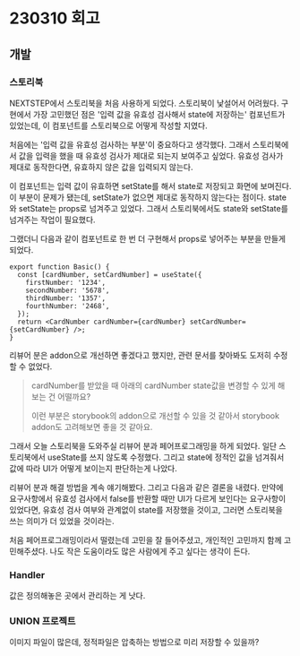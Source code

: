 # 230310 회고

## 개발

### 스토리북

NEXTSTEP에서 스토리북을 처음 사용하게 되었다. 스토리북이 낯설어서 어려웠다.
구현에서 가장 고민했던 점은 '입력 값을 유효성 검사해서 state에 저장하는' 컴포넌트가 있었는데, 이 컴포넌트를 스토리북으로 어떻게 작성할 지였다.

처음에는 '입력 값을 유효성 검사하는 부분'이 중요하다고 생각했다. 그래서 스토리북에서 값을 입력을 했을 때 유효성 검사가 제대로 되는지 보여주고 싶었다. 유효성 검사가 제대로 동작한다면, 유효하지 않은 값을 입력되지 않는다.

이 컴포넌트는 입력 값이 유효하면 setState를 해서 state로 저장되고 화면에 보며진다. 이 부분이 문제가 됐는데, setState가 없으면 제대로 동작하지 않는다는 점이다.
state와 setState는 props로 넘겨주고 있었다. 그래서 스토리북에서도 state와 setState를 넘겨주는 작업이 필요했다.

그랬더니 다음과 같이 컴포넌트로 한 번 더 구현해서 props로 넣어주는 부분을 만들게 되었다. 

```tsx
export function Basic() {
  const [cardNumber, setCardNumber] = useState({
    firstNumber: '1234',
    secondNumber: '5678',
    thirdNumber: '1357',
    fourthNumber: '2468',
  });
  return <CardNumber cardNumber={cardNumber} setCardNumber={setCardNumber} />;
}
```

리뷰어 분은 addon으로 개선하면 좋겠다고 했지만, 관련 문서를 찾아봐도 도저히 수정할 수 없었다.

> cardNumber를 받았을 때 아래의 cardNumber state값을 변경할 수 있게 해보는 건 어떨까요?
>
> 이런 부분은 storybook의 addon으로 개선할 수 있을 것 같아서 storybook addon도 고려해보면 좋을 것 같아요.

그래서 오늘 스토리북을 도와주실 리뷰어 분과 페어프로그래밍을 하게 되었다.
일단 스토리북에서 useState를 쓰지 않도록 수정했다.
그리고 state에 정적인 값을 넘겨줘서 값에 따라 UI가 어떻게 보이는지 판단하는게 나았다.

리뷰어 분과 해결 방법을 계속 얘기해봤다. 그리고 다음과 같은 결론을 내렸다. 만약에 요구사항에서 유효성 검사에서 false를 반환할 때만 UI가 다르게 보인다는 요구사항이 있었다면, 유효성 검사 여부와 관계없이 state를 저장했을 것이고, 그러면 스토리북을 쓰는 의미가 더 있었을 것이라는.

처음 페어프로그래밍이라서 떨렸는데 고민을 잘 들어주셨고, 개인적인 고민까지 함께 고민해주셨다.
나도 작은 도움이라도 많은 사람에게 주고 싶다는 생각이 든다.

### Handler

값은 정의해놓은 곳에서 관리하는 게 낫다.

### UNION 프로젝트

이미지 파일이 많은데, 정적파일은 압축하는 방법으로 미리 저장할 수 있을까?
